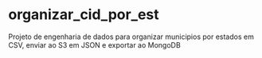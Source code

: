# organizar_cid_por_est
 Projeto de engenharia de dados para organizar municipios por estados em CSV, enviar ao S3 em JSON e exportar ao MongoDB

